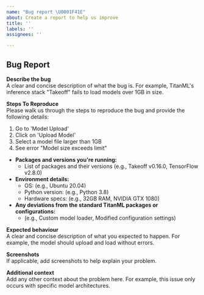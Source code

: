 ```yaml
---
name: "Bug report \U0001F41E"
about: Create a report to help us improve
title: ''
labels: ''
assignees: ''

---
```


## Bug Report

**Describe the bug**  
A clear and concise description of what the bug is. For example, TitanML's inference stack "Takeoff" fails to load models over 1GB in size.

**Steps To Reproduce**  
Please walk us through the steps to reproduce the bug and provide the following details:
1. Go to 'Model Upload'
2. Click on 'Upload Model'
3. Select a model file larger than 1GB
4. See error "Model size exceeds limit"

- **Packages and versions you're running:**
  - List of packages and their versions (e.g., Takeoff v0.16.0, TensorFlow v2.8.0)
- **Environment details:**
  - OS: (e.g., Ubuntu 20.04)
  - Python version: (e.g., Python 3.8)
  - Hardware specs: (e.g., 32GB RAM, NVIDIA GTX 1080)
- **Any deviations from the standard TitanML packages or configurations:**
  - (e.g., Custom model loader, Modified configuration settings)

**Expected behaviour**  
A clear and concise description of what you expected to happen. For example, the model should upload and load without errors.

**Screenshots**  
If applicable, add screenshots to help explain your problem.

**Additional context**  
Add any other context about the problem here. For example, this issue only occurs with specific model architectures.
